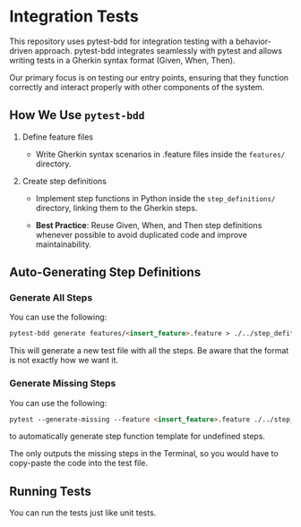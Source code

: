 # Integration Tests

This repository uses pytest-bdd for integration testing with a behavior-driven approach. pytest-bdd integrates seamlessly with pytest and allows writing tests in a Gherkin syntax format (Given, When, Then).

Our primary focus is on testing our entry points, ensuring that they function correctly and interact properly with other components of the system.

## How We Use `pytest-bdd`

1. Define feature files
    - Write Gherkin syntax scenarios in .feature files inside the `features/` directory.

2. Create step definitions
    - Implement step functions in Python inside the `step_definitions/` directory, linking them to the Gherkin steps.

    - **Best Practice**: Reuse Given, When, and Then step definitions whenever possible to avoid duplicated code and improve maintainability.


## Auto-Generating Step Definitions

### Generate All Steps

You can use the following:
```md
pytest-bdd generate features/<insert_feature>.feature > ./../step_defitions/<new_test_file>.py
```
This will generate a new test file with all the steps. Be aware that the format is not exactly how we want it. 

### Generate Missing Steps

You can use the following:
```md
pytest --generate-missing --feature <insert_feature>.feature ./../step_defitions/<insert_test_file>.py
```
 to automatically generate step function template for undefined steps.

 The only outputs the missing steps in the Terminal, so you would have to copy-paste the code into the test file.

 ## Running Tests

 You can run the tests just like unit tests.